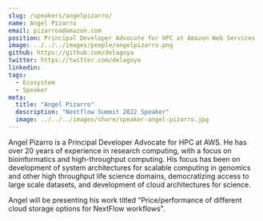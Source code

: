 ```yaml
---
slug: /speakers/angelpizarro/
name: Angel Pizarro
email: pizarroa@amazon.com
position: Principal Developer Advocate for HPC at Amazon Web Services
image: ../../../images/people/angelpizarro.png
github: https://github.com/delagoya
twitter: https://twitter.com/delagoya
linkedin:
tags:
  - Ecosystem
  - Speaker
meta:
  title: "Angel Pizarro"
  description: "Nextflow Summit 2022 Speaker"
  image: ../../../images/share/speaker-angel-pizarro.jpg
---
```


Angel Pizarro is a Principal Developer Advocate for HPC at AWS.  He has over 20 years of experience in research computing, with a focus on bioinformatics and high-throughput computing. His focus has been on development of system architectures for scalable computing in genomics and other high throughput life science domains, democratizing access to large scale datasets, and development of cloud architectures for science.

Angel will be presenting his work titled "Price/performance of different cloud storage options for NextFlow workflows".
